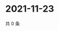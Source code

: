 # 2021-11-23

共 0 条

<!-- BEGIN WEIBO -->
<!-- 最后更新时间 Tue Nov 23 2021 07:11:49 GMT+0800 (China Standard Time) -->

<!-- END WEIBO -->
